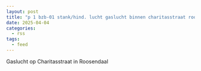 ```yaml
---
layout: post
title: "p 1 bzb-01 stank/hind. lucht gaslucht binnen charitasstraat roosendaal 201033"
date: 2025-04-04
categories: 
  - rss
tags: 
  - feed
---
```


Gaslucht op Charitasstraat in Roosendaal
